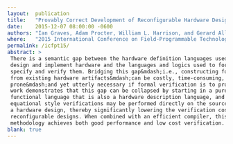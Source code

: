 ```yaml
---
layout:  publication
title:   "Provably Correct Development of Reconfigurable Hardware Designs via Equational Reasoning"
date:    2015-12-07 08:00:00 -0600
authors: "Ian Graves, Adam Procter, William L. Harrison, and Gerard Allwein"
where:   "2015 International Conference on Field-Programmable Technology (FPT 2015)"
permalink: /icfpt15/
abstract: >
 There is a semantic gap between the hardware definition languages used to
 design and implement hardware and the languages and logics used to formally
 specify and verify them. Bridging this gap&mdash;i.e., constructing formal models
 from existing hardware artifacts&mdash;can be costly, time-consuming, and error
 prone&mdash;and yet utterly necessary if formal verification is to proceed. This
 work demonstrates that this gap can be collapsed by starting in a pure
 functional language that is also a hardware description language, and that
 equational style verifications may be performed directly on the source text of
 a hardware design, thereby significantly lowering the verification cost for
 reconfigurable designs. When combined with an efficient compiler, this
 methodology achieves both good performance and low cost verification. 
blank: true
---
```

